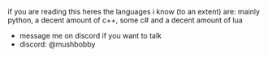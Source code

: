 if you are reading this heres the languages i know (to an extent) are:
 mainly python, a decent amount of c++, some c# and a decent amount of lua
 - message me on discord if you want to talk
 - discord: @mushbobby

<!---
Mushbobby/Mushbobby is a ✨ special ✨ repository because its `README.md` (this file) appears on your GitHub profile.
You can click the Preview link to take a look at your changes.
--->
